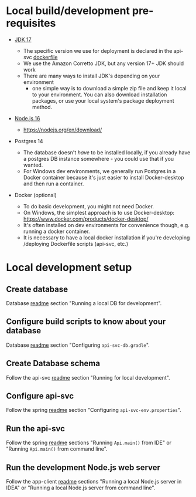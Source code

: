 
# Local build/development pre-requisites


* [JDK 17](./doc/adr/2022-07-21_jdk-platform.md)
  * The specific version we use for deployment is declared in the api-svc
  [dockerfile](https://github.com/au-research/raido-v2/blob/main/api-svc/docker/src/main/docker/Dockerfile#L9)
  * We use the Amazon Corretto JDK, but any version 17+ JDK should work
  * There are many ways to install JDK's depending on your environment
    * one simple way is to download a simple zip file and keep it local to your
    environment.  You can also download installation packages, or use your 
    local system's package deployment method.
* [Node.js 16](./doc/adr/2022-07-21_nodejs-platform.md)
  * https://nodejs.org/en/download/


* Postgres 14
  * The database doesn't *have* to be installed locally, if you already have a
  postgres DB instance somewhere - you could use that if you wanted.
  * For Windows dev environments, we generally run Postgres in a Docker 
    container because it's just easier to install Docker-desktop and then 
  run a container. 
 

* Docker (optional)
  * To do basic development, you might not need Docker.
  * On Windows, the simplest approach is to use Docker-desktop: 
  https://www.docker.com/products/docker-desktop/
  * It's often installed on dev environments for convenience though, e.g.
  running a docker container.
  * It is necessary to have a local docker installation if you're developing
 /deploying Dockerfile scripts (api-svc, etc.)


# Local development setup

## Create database

Database [readme](../api-svc/db/readme.md) section "Running a local DB for 
development".

## Configure build scripts to know about your database

Database [readme](../api-svc/db/readme.md) section "Configuring 
`api-svc-db.gradle`".

## Create Database schema

Follow the api-svc [readme](../api-svc/readme.md) section "Running for local 
development".

## Configure api-svc

Follow the spring [readme](../api-svc/spring/readme.md) section "Configuring 
`api-svc-env.properties`".

## Run the api-svc

Follow the spring [readme](../api-svc/spring/readme.md) sections 
"Running `Api.main()` from IDE" or "Running `Api.main()` from command line".

## Run the development Node.js web server

Follow the app-client [readme](../app-client/readme.md) sections
"Running a local Node.js server in IDEA" or 
"Running a local Node.js server from command line".








